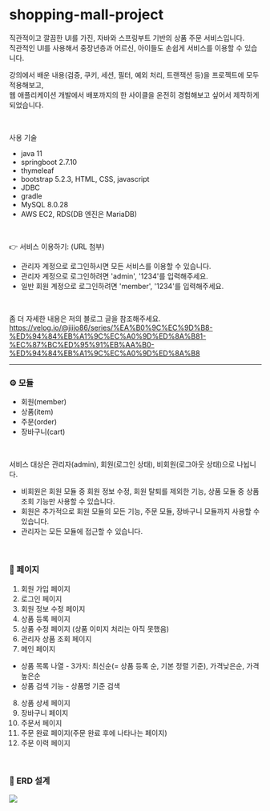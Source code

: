 # shopping-mall-project

직관적이고 깔끔한 UI를 가진, 자바와 스프링부트 기반의 상품 주문 서비스입니다.<br>
직관적인 UI를 사용해서 중장년층과 어르신, 아이들도 손쉽게 서비스를 이용할 수 있습니다.

강의에서 배운 내용(검증, 쿠키, 세션, 필터, 예외 처리, 트랜잭션 등)을 프로젝트에 모두 적용해보고,<br>
웹 애플리케이션 개발에서 배포까지의 한 사이클을 온전히 경험해보고 싶어서 제작하게 되었습니다.

<br>

사용 기술
* java 11
* springboot 2.7.10
* thymeleaf
* bootstrap 5.2.3, HTML, CSS, javascript
* JDBC
* gradle
* MySQL 8.0.28
* AWS EC2, RDS(DB 엔진은 MariaDB)
<br>

👉 서비스 이용하기: (URL 첨부)
* 관리자 계정으로 로그인하시면 모든 서비스를 이용할 수 있습니다.
* 관리자 계정으로 로그인하려면 'admin', '1234'를 입력해주세요.
* 일반 회원 계정으로 로그인하려면 'member', '1234'를 입력해주세요.
<br>

좀 더 자세한 내용은 저의 블로그 글을 참조해주세요.<br>
https://velog.io/@jiijo86/series/%EA%B0%9C%EC%9D%B8-%ED%94%84%EB%A1%9C%EC%A0%9D%ED%8A%B81-%EC%87%BC%ED%95%91%EB%AA%B0-%ED%94%84%EB%A1%9C%EC%A0%9D%ED%8A%B8
<hr>

### ⚙️ 모듈
* 회원(member)
* 상품(item)
* 주문(order)
* 장바구니(cart)
<br>

서비스 대상은 관리자(admin), 회원(로그인 상태), 비회원(로그아웃 상태)으로 나뉩니다.
* 비회원은 회원 모듈 중 회원 정보 수정, 회원 탈퇴를 제외한 기능, 상품 모듈 중 상품 조회 기능만 사용할 수 있습니다.
* 회원은 추가적으로 회원 모듈의 모든 기능, 주문 모듈, 장바구니 모듈까지 사용할 수 있습니다.
* 관리자는 모든 모듈에 접근할 수 있습니다.

<br>

### 📄 페이지
1. 회원 가입 페이지
2. 로그인 페이지
3. 회원 정보 수정 페이지
4. 상품 등록 페이지
5. 상품 수정 페이지 (상품 이미지 처리는 아직 못했음)
6. 관리자 상품 조회 페이지
7. 메인 페이지
* 상품 목록 나열 - 3가지: 최신순(= 상품 등록 순, 기본 정렬 기준), 가격낮은순, 가격높은순
* 상품 검색 기능 - 상품명 기준 검색
8. 상품 상세 페이지
9. 장바구니 페이지
10. 주문서 페이지
11. 주문 완료 페이지(주문 완료 후에 나타나는 페이지)
12. 주문 이력 페이지
<br>

### 🔧 ERD 설계
![](https://velog.velcdn.com/images/jiijo86/post/ed4b1ca7-84c0-475c-9a3f-47297b242852/image.png)

